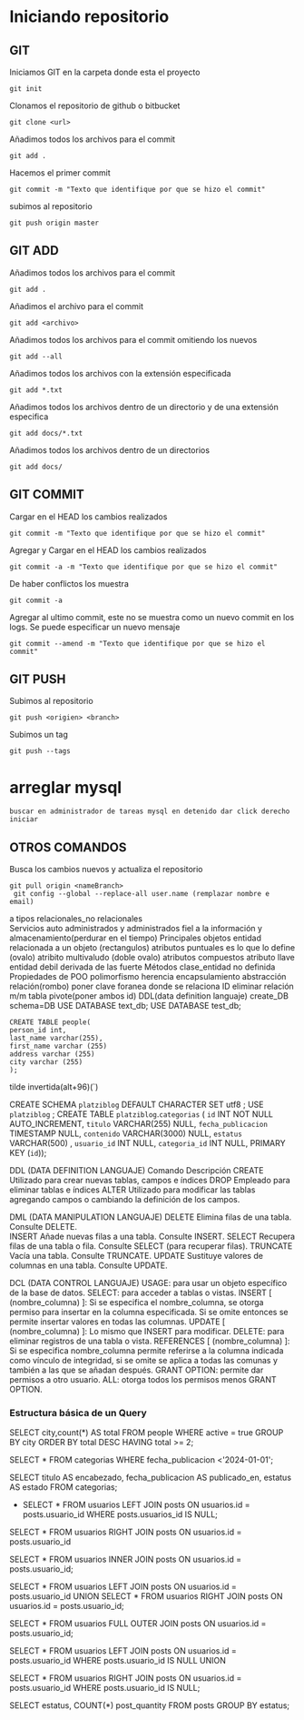# Iniciando repositorio

## GIT

Iniciamos GIT en la carpeta donde esta el proyecto

    git init

Clonamos el repositorio de github o bitbucket

    git clone <url>

Añadimos todos los archivos para el commit

    git add .

Hacemos el primer commit

    git commit -m "Texto que identifique por que se hizo el commit"

subimos al repositorio

    git push origin master

## GIT ADD

Añadimos todos los archivos para el commit

    git add .

Añadimos el archivo para el commit

    git add <archivo>

Añadimos todos los archivos para el commit omitiendo los nuevos

    git add --all 

Añadimos todos los archivos con la extensión especificada

    git add *.txt

Añadimos todos los archivos dentro de un directorio y de una extensión especifica

    git add docs/*.txt

Añadimos todos los archivos dentro de un directorios

    git add docs/

## GIT COMMIT

Cargar en el HEAD los cambios realizados

    git commit -m "Texto que identifique por que se hizo el commit"

Agregar y Cargar en el HEAD los cambios realizados

    git commit -a -m "Texto que identifique por que se hizo el commit"

De haber conflictos los muestra

    git commit -a 

Agregar al ultimo commit, este no se muestra como un nuevo commit en los logs. Se puede especificar un nuevo mensaje

    git commit --amend -m "Texto que identifique por que se hizo el commit"

## GIT PUSH

Subimos al repositorio

    git push <origien> <branch>

Subimos un tag

    git push --tags
# arreglar mysql
    buscar en administrador de tareas mysql en detenido dar click derecho iniciar 


## OTROS COMANDOS

Busca los cambios nuevos y actualiza el repositorio

    git pull origin <nameBranch>
     git config --global --replace-all user.name (remplazar nombre e email)
a
tipos
    relacionales_no relacionales  
Servicios
    auto administrados y administrados
    fiel a la información y almacenamiento(perdurar en el tiempo)
Principales objetos
    entidad relacionada a un objeto (rectangulos)
    atributos puntuales es lo que lo define (ovalo)
        atribito multivaludo (doble ovalo)
        atributos compuestos
        atributo llave
entidad debil
    derivada de las fuerte
Métodos
clase_entidad no definida
Propiedades de POO
    polimorfismo
    herencia
    encapsulamiento
    abstracción
relación(rombo)
poner clave foranea donde se relaciona ID
     eliminar relación m/m tabla pivote(poner ambos id)
     DDL(data definition languaje)
    create_DB
    schema=DB
    USE DATABASE text_db;
    USE DATABASE test_db;

    CREATE TABLE people(
    person_id int,
    last_name varchar(255),
    first_name varchar (255)
    address varchar (255)
    city varchar (255)
    );
tilde invertida(alt+96)(`)

CREATE SCHEMA `platziblog` DEFAULT CHARACTER SET utf8 ;
USE `platziblog` ;
CREATE TABLE `platziblog`.`categorias` (
  `id` INT NOT NULL AUTO_INCREMENT,
  `titulo` VARCHAR(255) NULL,
  `fecha_publicacion` TIMESTAMP NULL,
  `contenido` VARCHAR(3000) NULL,
  `estatus` VARCHAR(500) ,
   `usuario_id` INT NULL,
   `categoria_id` INT NULL,
  PRIMARY KEY (`id`));

DDL (DATA DEFINITION LANGUAJE)
    Comando	Descripción
CREATE	Utilizado para crear nuevas tablas, campos e índices
DROP	Empleado para eliminar tablas e índices
ALTER	Utilizado para modificar las tablas agregando campos o cambiando la definición de los campos.

DML (DATA MANIPULATION LANGUAJE)
    DELETE	Elimina filas de una tabla. Consulte DELETE.    
INSERT	Añade nuevas filas a una tabla. Consulte INSERT.
SELECT	Recupera filas de una tabla o fila. Consulte SELECT (para recuperar filas).
TRUNCATE	Vacía una tabla. Consulte TRUNCATE.
UPDATE	Sustituye valores de columnas en una tabla. Consulte UPDATE.

DCL (DATA CONTROL LANGUAJE)
    USAGE: para usar un objeto específico de la base de datos.
SELECT: para acceder a tablas o vistas.
INSERT [ (nombre_columna) ]: Si se especifica el nombre_columna, se otorga permiso para insertar en la columna especificada. Si se omite entonces se permite insertar valores en todas las columnas.
UPDATE [ (nombre_columna) ]: Lo mismo que INSERT para modificar.
DELETE: para eliminar registros de una tabla o vista.
REFERENCES [ (nombre_columna) ]: Si se especifica nombre_columna permite referirse a la columna indicada como vínculo de integridad, si se omite se aplica a todas las comunas y también a las que se añadan después.
GRANT OPTION: permite dar permisos a otro usuario.
ALL: otorga todos los permisos menos GRANT OPTION.

 ### Estructura básica de un Query
  SELECT city,count(*) AS total
  FROM people
  WHERE active = true
  GROUP BY city
  ORDER BY total DESC
  HAVING total >= 2;

SELECT *
FROM categorias
WHERE fecha_publicacion <'2024-01-01';

SELECT titulo AS encabezado, fecha_publicacion AS publicado_en, estatus AS estado
FROM categorias;

-  SELECT *
FROM usuarios
LEFT JOIN posts ON usuarios.id = posts.usuario_id
WHERE posts.usuarios_id IS NULL;

SELECT *
FROM usuarios
RIGHT JOIN posts ON usuarios.id = posts.usuario_id


SELECT *
FROM usuarios
INNER JOIN posts ON usuarios.id = posts.usuario_id;

SELECT *
FROM usuarios
LEFT JOIN posts ON usuarios.id = posts.usuario_id
UNION
SELECT *
FROM usuarios
RIGHT JOIN posts ON usuarios.id = posts.usuario_id;

SELECT *
FROM usuarios
FULL OUTER JOIN posts ON usuarios.id = posts.usuario_id;

SELECT *
FROM usuarios
LEFT JOIN posts ON usuarios.id = posts.usuario_id
WHERE posts.usuario_id IS NULL
UNION

SELECT *
FROM usuarios
RIGHT JOIN posts ON usuarios.id = posts.usuario_id
WHERE posts.usuario_id IS NULL;

SELECT estatus, COUNT(*) post_quantity
FROM posts
GROUP BY estatus;
